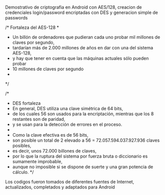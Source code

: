 Demostrativo de criptografia en Android con AES/128, creacion de credenciales login/password encriptadas con DES 
y generacion simple de passwords


/* Fortaleza del AES-128
 *
 * Un billón de ordenadores que pudieran cada uno probar mil millones de claves por segundo,
 * tardarían más de 2.000 millones de años en dar con una del sistema AES-128,
 * y hay que tener en cuenta que las máquinas actuales sólo pueden probar
 * 10 millones de claves por segundo
 *
 */
 
 /*
 * DES fortaleza
 * En general, DES utiliza una clave simétrica de 64 bits, 
 * de los cuales 56 son usados para la encriptación, mientras que los 8 restantes son de paridad, 
 * y se usan para la detección de errores en el proceso.
 * 
 * Como la clave efectiva es de 56 bits, 
 * son posible un total de 2 elevado a 56 = 72.057.594.037.927.936 claves posibles, 
 * es decir, unos 72.000 billones de claves, 
 * por lo que la ruptura del sistema por fuerza bruta o diccionario es sumamente improbable, 
 * aunque no imposible si se dispone de suerte y una gran potencia de cálculo.
 */
 
 
 Los codigos fueron tomados de diferentes fuentes de Internet, actualizados, completados y adaptados para Android
